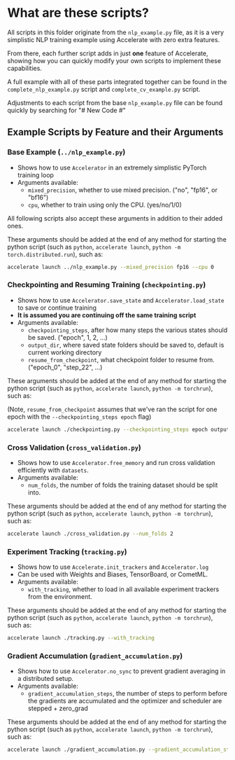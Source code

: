 # What are these scripts?

All scripts in this folder originate from the `nlp_example.py` file, as it is a very simplistic NLP training example using Accelerate with zero extra features.

From there, each further script adds in just **one** feature of Accelerate, showing how you can quickly modify your own scripts to implement these capabilities.

A full example with all of these parts integrated together can be found in the `complete_nlp_example.py` script and `complete_cv_example.py` script.

Adjustments to each script from the base `nlp_example.py` file can be found quickly by searching for "# New Code #"

## Example Scripts by Feature and their Arguments

### Base Example (`../nlp_example.py`)

- Shows how to use `Accelerator` in an extremely simplistic PyTorch training loop
- Arguments available:
  - `mixed_precision`, whether to use mixed precision. ("no", "fp16", or "bf16")
  - `cpu`, whether to train using only the CPU. (yes/no/1/0)

All following scripts also accept these arguments in addition to their added ones.

These arguments should be added at the end of any method for starting the python script (such as `python`, `accelerate launch`, `python -m torch.distributed.run`), such as:

```bash
accelerate launch ../nlp_example.py --mixed_precision fp16 --cpu 0
```

### Checkpointing and Resuming Training (`checkpointing.py`)

- Shows how to use `Accelerator.save_state` and `Accelerator.load_state` to save or continue training
- **It is assumed you are continuing off the same training script**
- Arguments available:
  - `checkpointing_steps`, after how many steps the various states should be saved. ("epoch", 1, 2, ...)
  - `output_dir`, where saved state folders should be saved to, default is current working directory
  - `resume_from_checkpoint`, what checkpoint folder to resume from. ("epoch_0", "step_22", ...)

These arguments should be added at the end of any method for starting the python script (such as `python`, `accelerate launch`, `python -m torchrun`), such as:

(Note, `resume_from_checkpoint` assumes that we've ran the script for one epoch with the `--checkpointing_steps epoch` flag)

```bash
accelerate launch ./checkpointing.py --checkpointing_steps epoch output_dir "checkpointing_tutorial" --resume_from_checkpoint "checkpointing_tutorial/epoch_0"
```

### Cross Validation (`cross_validation.py`)

- Shows how to use `Accelerator.free_memory` and run cross validation efficiently with `datasets`.
- Arguments available:
  - `num_folds`, the number of folds the training dataset should be split into.

These arguments should be added at the end of any method for starting the python script (such as `python`, `accelerate launch`, `python -m torchrun`), such as:

```bash
accelerate launch ./cross_validation.py --num_folds 2
```

### Experiment Tracking (`tracking.py`)

- Shows how to use `Accelerate.init_trackers` and `Accelerator.log`
- Can be used with Weights and Biases, TensorBoard, or CometML.
- Arguments available:
  - `with_tracking`, whether to load in all available experiment trackers from the environment.

These arguments should be added at the end of any method for starting the python script (such as `python`, `accelerate launch`, `python -m torchrun`), such as:

```bash
accelerate launch ./tracking.py --with_tracking
```

### Gradient Accumulation (`gradient_accumulation.py`)

- Shows how to use `Accelerator.no_sync` to prevent gradient averaging in a distributed setup.
- Arguments available:
  - `gradient_accumulation_steps`, the number of steps to perform before the gradients are accumulated and the optimizer and scheduler are stepped + zero_grad

These arguments should be added at the end of any method for starting the python script (such as `python`, `accelerate launch`, `python -m torchrun`), such as:

```bash
accelerate launch ./gradient_accumulation.py --gradient_accumulation_steps 5
```